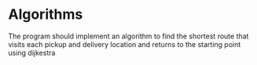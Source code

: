 # Algorithms
The program should implement an algorithm to find the shortest route that  visits each pickup and delivery location and returns to the starting point using dijkestra 
